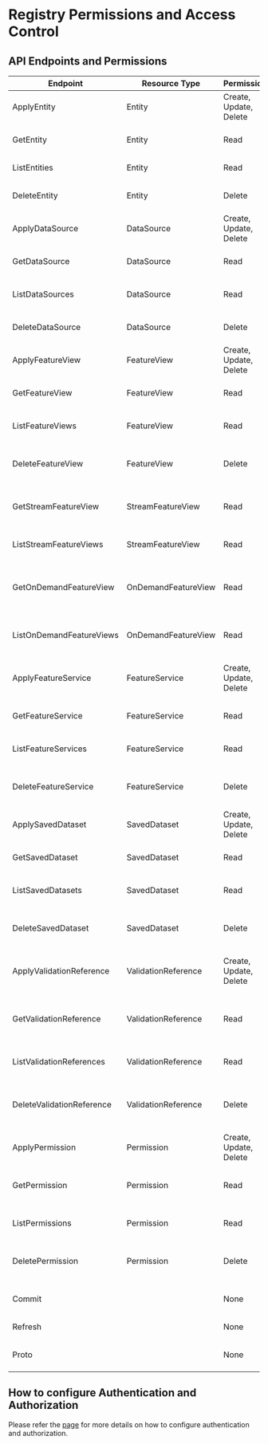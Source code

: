 # Registry Permissions and Access Control


## API Endpoints and Permissions

| Endpoint                 | Resource Type       | Permission             | Description                                                    |
| ------------------------ |---------------------|------------------------| -------------------------------------------------------------- |
| ApplyEntity              | Entity              | Create, Update, Delete | Apply an entity to the registry                                 |
| GetEntity                | Entity              | Read                   | Get an entity from the registry                 |
| ListEntities             | Entity              | Read                   | List entities in the registry                   |
| DeleteEntity             | Entity              | Delete                 | Delete an entity from the registry              |
| ApplyDataSource          | DataSource          | Create, Update, Delete | Apply a data source to the registry             |
| GetDataSource            | DataSource          | Read                   | Get a data source from the registry             |
| ListDataSources          | DataSource          | Read                   | List data sources in the registry               |
| DeleteDataSource         | DataSource          | Delete                 | Delete a data source from the registry          |
| ApplyFeatureView         | FeatureView         | Create, Update, Delete | Apply a feature view to the registry            |
| GetFeatureView           | FeatureView         | Read                   | Get a feature view from the registry            |
| ListFeatureViews         | FeatureView         | Read                   | List feature views in the registry              |
| DeleteFeatureView        | FeatureView         | Delete                 | Delete a feature view from the registry         |
| GetStreamFeatureView     | StreamFeatureView   | Read                   | Get a stream feature view from the registry     |
| ListStreamFeatureViews   | StreamFeatureView   | Read                   | List stream feature views in the registry       |
| GetOnDemandFeatureView   | OnDemandFeatureView | Read                   | Get an on-demand feature view from the registry |
| ListOnDemandFeatureViews | OnDemandFeatureView | Read                   | List on-demand feature views in the registry    |
| ApplyFeatureService      | FeatureService      | Create, Update, Delete | Apply a feature service to the registry         |
| GetFeatureService        | FeatureService      | Read                   | Get a feature service from the registry         |
| ListFeatureServices      | FeatureService      | Read                   | List feature services in the registry           |
| DeleteFeatureService     | FeatureService      | Delete                 | Delete a feature service from the registry      |
| ApplySavedDataset        | SavedDataset        | Create, Update, Delete | Apply a saved dataset to the registry           |
| GetSavedDataset          | SavedDataset        | Read                   | Get a saved dataset from the registry           |
| ListSavedDatasets        | SavedDataset        | Read                   | List saved datasets in the registry             |
| DeleteSavedDataset       | SavedDataset        | Delete                 | Delete a saved dataset from the registry        |
| ApplyValidationReference | ValidationReference | Create, Update, Delete | Apply a validation reference to the registry    |
| GetValidationReference   | ValidationReference | Read                   | Get a validation reference from the registry    |
| ListValidationReferences | ValidationReference | Read                   | List validation references in the registry      |
| DeleteValidationReference| ValidationReference | Delete                 | Delete a validation reference from the registry |
| ApplyPermission          | Permission          | Create, Update, Delete | Apply a permission to the registry           |
| GetPermission            | Permission          | Read                   | Get a permission from the registry           |
| ListPermissions          | Permission          | Read                   | List permissions in the registry             |
| DeletePermission         | Permission          | Delete                 | Delete a permission from the registry        |
| Commit                   |                     | None                   | Commit changes to the registry               |
| Refresh                  |                     | None                   | Refresh the registry                         |
| Proto                    |                     | None                   | Get the proto representation of the registry |

## How to configure Authentication and Authorization
Please refer the [page](./../../../docs/getting-started/concepts/permission.md) for more details on how to configure authentication and authorization.
